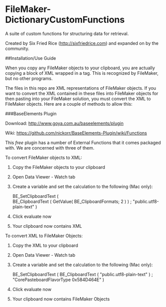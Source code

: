 FileMaker-DictionaryCustomFunctions
===================================

A suite of custom functions for structuring data for retrieval.  

Created by Six Fried Rice (http://sixfriedrice.com) and expanded on by the community.

##Installation/Use Guide

When you copy any FileMaker objects to your clipboard, you are actually copying a block of XML wrapped in a <fmxmlsnippet></fmxmlsnippet> tag.  This is recognized by FileMaker, but no other programs.

The files in this repo are XML representations of FileMaker objects.  If you want to convert the XML contained in these files into FileMaker objects for then pasting into your FileMaker solution, you must convert the XML to FileMaker objects.  Here are a couple of methods to allow this:

###BaseElements Plugin

Download: http://www.goya.com.au/baseelements/plugin

Wiki: https://github.com/nickorr/BaseElements-Plugin/wiki/Functions

This *free* plugin has a number of External Functions that it comes packaged with.  We are concerned with three of them.

To convert FileMaker objects to XML:

1.	Copy the FileMaker objects to your clipboard
2.	Open Data Viewer - Watch tab
3.	Create a variable and set the calculation to the following (Mac only):
	
    BE_SetClipboardText (  
    	BE_ClipboardText ( GetValue( BE_ClipboardFormats; 2 ) )
    ; "public.utf8-plain-text" )

4.	Click evaluate now
5.	Your clipboard now contains XML

To convert XML to FileMaker Objects:

1.	Copy the XML to your clipboard
2.	Open Data Viewer - Watch tab
3.	Create a variable and set the calculation to the following (Mac only):
	
    BE_SetClipboardText ( 
    	BE_ClipboardText ( "public.utf8-plain-text" )
    ; "CorePasteboardFlavorType 0x584D464E" )

4.	Click evaluate now
5.	Your clipboard now contains FileMaker Objects

